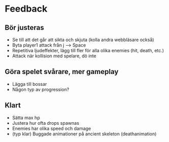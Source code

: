 # Feedback

## Bör justeras
* Se till att det går att sikta och skjuta (kolla andra webbläsare också)
* Byta player1 attack från j --> Space
* Repetitiva ljudeffekter, lägg till fler för alla olika enemies (hit, death, etc.)
* Attack när kollision med spelare, dö inte


## Göra spelet svårare, mer gameplay
* Lägga till bossar
* Någon typ av progression?


## Klart
* Sätta max hp
* Justera hur ofta drops spawnas
* Enemies har olika speed och damage
* (typ klar) Buggade animationer på ancient skeleton (deathanimation)